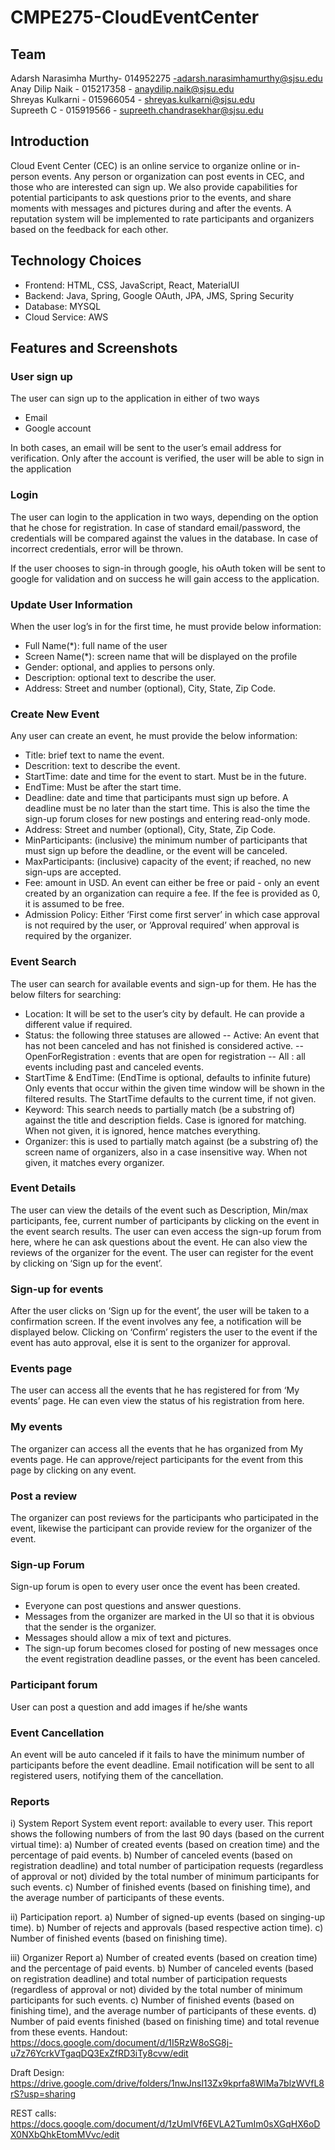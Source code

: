 # CMPE275-CloudEventCenter

## Team
Adarsh Narasimha Murthy- 014952275 -adarsh.narasimhamurthy@sjsu.edu <br/>
Anay Dilip Naik - 015217358 - anaydilip.naik@sjsu.edu <br/>
Shreyas Kulkarni - 015966054 - shreyas.kulkarni@sjsu.edu <br/>
Supreeth C - 015919566 - supreeth.chandrasekhar@sjsu.edu <br/>

## Introduction

Cloud Event Center (CEC) is an online service to organize online or in-person events. Any
person or organization can post events in CEC, and those who are interested can sign up. We
also provide capabilities for potential participants to ask questions prior to the events, and share
moments with messages and pictures during and after the events. A reputation system will be
implemented to rate participants and organizers based on the feedback for each other.

## Technology Choices

- Frontend: HTML, CSS, JavaScript, React, MaterialUI
- Backend: Java, Spring, Google OAuth, JPA, JMS, Spring Security
- Database: MYSQL
- Cloud Service: AWS

## Features and Screenshots
### User sign up
The user can sign up to the application in either of two ways
- Email
- Google account

In both cases, an email will be sent to the user’s email address for verification. Only after
the account is verified, the user will be able to sign in the application

### Login

The user can login to the application in two ways, depending on the option that he chose
for registration. In case of standard email/password, the credentials will be compared
against the values in the database. In case of incorrect credentials, error will be thrown.

If the user chooses to sign-in through google, his oAuth token will be sent to google for
validation and on success he will gain access to the application.

### Update User Information

When the user log’s in for the first time, he must provide below information:
- Full Name(*): full name of the user
- Screen Name(*): screen name that will be displayed on the profile
- Gender: optional, and applies to persons only.
- Description: optional text to describe the user.
- Address: Street and number (optional), City, State, Zip Code.

### Create New Event
Any user can create an event, he must provide the below information:
- Title: brief text to name the event.
- Descrition: text to describe the event.
- StartTime: date and time for the event to start. Must be in the future.
- EndTime: Must be after the start time.
- Deadline: date and time that participants must sign up before. A deadline
must be no later than the start time. This is also the time the sign-up
forum closes for new postings and entering read-only mode.
- Address: Street and number (optional), City, State, Zip Code.
- MinParticipants: (inclusive) the minimum number of participants that must
sign up before the deadline, or the event will be canceled.
- MaxParticipants: (inclusive) capacity of the event; if reached, no new
sign-ups are accepted.
- Fee: amount in USD. An event can either be free or paid - only an event
created by an organization can require a fee. If the fee is provided as 0, it
is assumed to be free.
- Admission Policy: Either ‘First come first server’ in which case approval is
not required by the user, or ‘Approval required’ when approval is required
by the organizer.


### Event Search
The user can search for available events and sign-up for them. He has the below filters
for searching:
- Location: It will be set to the user’s city by default. He can provide a different
value if required.
- Status: the following three statuses are allowed
-- Active: An event that has not been canceled and has not finished is considered
active.
-- OpenForRegistration : events that are open for registration
-- All : all events including past and canceled events.
- StartTime & EndTime: (EndTime is optional, defaults to infinite future) Only
events that occur within the given time window will be shown in the filtered
results. The StartTime defaults to the current time, if not given.
- Keyword: This search needs to partially match (be a substring of) against the title
and description fields. Case is ignored for matching. When not given, it is
ignored, hence matches everything.
- Organizer: this is used to partially match against (be a substring of) the screen
name of organizers, also in a case insensitive way. When not given, it matches
every organizer.

### Event Details
The user can view the details of the event such as Description, Min/max participants,
fee, current number of participants by clicking on the event in the event search results.
The user can even access the sign-up forum from here, where he can ask questions
about the event.
He can also view the reviews of the organizer for the event.
The user can register for the event by clicking on ‘Sign up for the event’.

### Sign-up for events
After the user clicks on ‘Sign up for the event’, the user will be taken to a confirmation
screen. If the event involves any fee, a notification will be displayed below. Clicking on
‘Confirm’ registers the user to the event if the event has auto approval, else it is sent to
the organizer for approval.

### Events page
The user can access all the events that he has registered for from ‘My events’ page. He
can even view the status of his registration from here.

### My events
The organizer can access all the events that he has organized from My events page. He
can approve/reject participants for the event from this page by clicking on any event.

### Post a review
The organizer can post reviews for the participants who participated in the event,
likewise the participant can provide review for the organizer of the event.

### Sign-up Forum
Sign-up forum is open to every user once the event has been created.
- Everyone can post questions and answer questions.
- Messages from the organizer are marked in the UI so that it is obvious that the
sender is the organizer.
- Messages should allow a mix of text and pictures.
- The sign-up forum becomes closed for posting of new messages once the event
registration deadline passes, or the event has been canceled.

### Participant forum
User can post a question and add images if he/she wants

### Event Cancellation
An event will be auto canceled if it fails to have the minimum number of participants
before the event deadline. Email notification will be sent to all registered users, notifying
them of the cancellation.

### Reports
i) System Report
System event report: available to every user. This report shows the following numbers of
from the last 90 days (based on the current virtual time):
a) Number of created events (based on creation time) and the percentage of paid
events.
b) Number of canceled events (based on registration deadline) and total number of
participation requests (regardless of approval or not) divided by the total number
of minimum participants for such events.
c) Number of finished events (based on finishing time), and the average number of
participants of these events.

ii) Participation report.
a) Number of signed-up events (based on singing-up time).
b) Number of rejects and approvals (based respective action time).
c) Number of finished events (based on finishing time).

iii) Organizer Report
a) Number of created events (based on creation time) and the percentage of paid events.
b) Number of canceled events (based on registration deadline) and total number of
participation requests (regardless of approval or not) divided by the total number of
minimum participants for such events.
c) Number of finished events (based on finishing time), and the average number of
participants of these events.
d) Number of paid events finished (based on finishing time) and total revenue from these
events.
Handout:
https://docs.google.com/document/d/1I5RzW8oSG8j-u7z76YcrkVTgaqDQ3ExZfRD3iTy8cvw/edit

Draft Design: https://drive.google.com/drive/folders/1nwJnsl13Zx9kprfa8WlMa7blzWVfL8rS?usp=sharing

REST calls: https://docs.google.com/document/d/1zUmIVf6EVLA2TumIm0sXGqHX6oDX0NXbQhkEtomMVvc/edit
